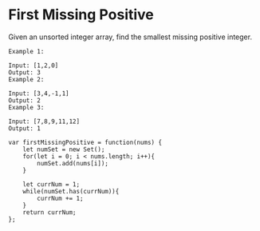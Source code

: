# First Missing Positive

Given an unsorted integer array, find the smallest missing positive integer.

```
Example 1:

Input: [1,2,0]
Output: 3
Example 2:

Input: [3,4,-1,1]
Output: 2
Example 3:

Input: [7,8,9,11,12]
Output: 1
```

```
var firstMissingPositive = function(nums) {
    let numSet = new Set();
    for(let i = 0; i < nums.length; i++){
        numSet.add(nums[i]);
    }

    let currNum = 1;
    while(numSet.has(currNum)){
        currNum += 1;
    }
    return currNum;
};
```
